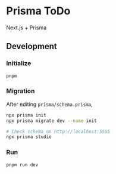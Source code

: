 # Prisma ToDo

Next.js + Prisma

## Development

### Initialize

```sh
pnpm
```

### Migration

After editing `prisma/schema.prisma`,

```sh
npx prisma init
npx prisma migrate dev --name init

# Check schema on http://localhost:5555
npx prisma studio
```

### Run

```sh
pnpm run dev
```
